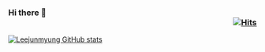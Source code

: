 ### Hi there 👋  <div align =right>[![Hits](https://hits.seeyoufarm.com/api/count/incr/badge.svg?url=https%3A%2F%2Fgithub.com%2Fzzsza)](https://github.com/Leejunmyung) 
</div>

[![Leejunmyung GitHub stats](https://github-readme-stats.vercel.app/api?username=Leejunmyung)](https://github.com/Leejunmyung/github-readme-stats)

<!--
**Leejunmyung/Leejunmyung** is a ✨ _special_ ✨ repository because its `README.md` (this file) appears on your GitHub profile.

Here are some ideas to get you started:

- 🔭 I’m currently working on ...
- 🌱 I’m currently learning ...
- 👯 I’m looking to collaborate on ...
- 🤔 I’m looking for help with ...
- 💬 Ask me about ...
- 📫 How to reach me: ...
- 😄 Pronouns: ...
- ⚡ Fun fact: ...
-->
